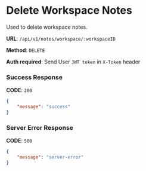 # Delete Workspace Notes

Used to delete workspace notes.

**URL**: `/api/v1/notes/workspace/:workspaceID`

**Method**: `DELETE`

**Auth required**: Send User `JWT token` in `X-Token` header

### Success Response

**CODE**: `200`

```json
{
    "message": "success"
}
```

### Server Error Response

**CODE**: `500`

```json
{
    "message": "server-error"
}
```
